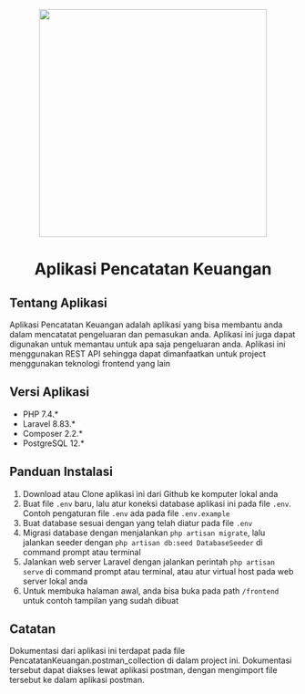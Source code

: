 <p align="center"><a href="https://laravel.com" target="_blank"><img src="https://raw.githubusercontent.com/laravel/art/master/logo-lockup/5%20SVG/2%20CMYK/1%20Full%20Color/laravel-logolockup-cmyk-red.svg" width="400"></a></p>

<h1 align="center">Aplikasi Pencatatan Keuangan</h1>

## Tentang Aplikasi

Aplikasi Pencatatan Keuangan adalah aplikasi yang bisa membantu anda dalam mencatatat pengeluaran dan pemasukan anda. Aplikasi ini juga dapat digunakan untuk memantau untuk apa saja pengeluaran anda. Aplikasi ini menggunakan REST API sehingga dapat dimanfaatkan untuk project menggunakan teknologi frontend yang lain

## Versi Aplikasi

- PHP 7.4.*
- Laravel 8.83.*
- Composer 2.2.*
- PostgreSQL 12.*

## Panduan Instalasi

1. Download atau Clone aplikasi ini dari Github ke komputer lokal anda
2. Buat file `.env` baru, lalu atur koneksi database aplikasi ini pada file `.env`. Contoh pengaturan file `.env` ada pada file `.env.example`
3. Buat database sesuai dengan yang telah diatur pada file `.env`
4. Migrasi database dengan menjalankan `php artisan migrate`, lalu jalankan seeder dengan `php artisan db:seed DatabaseSeeder` di command prompt atau terminal
5. Jalankan web server Laravel dengan jalankan perintah `php artisan serve` di command prompt atau terminal, atau atur virtual host pada web server lokal anda
6. Untuk membuka halaman awal, anda bisa buka pada path `/frontend` untuk contoh tampilan yang sudah dibuat

## Catatan

Dokumentasi dari aplikasi ini terdapat pada file PencatatanKeuangan.postman_collection di dalam project ini. Dokumentasi tersebut dapat diakses lewat aplikasi postman, dengan mengimport file tersebut ke dalam aplikasi postman. 
